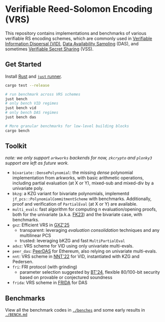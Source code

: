 # Verifiable Reed-Solomon Encoding (VRS)

This repository contains implementations and benchmarks of various verifiable RS encoding schemes, which are commonly used in [Verifiable Information Dispersal (VID)](https://decentralizedthoughts.github.io/2024-08-08-vid/), [Data Availability Sampling](https://www.paradigm.xyz/2022/08/das) (DAS), and sometimes [Verifiable Secret Sharing](https://en.wikipedia.org/wiki/Verifiable_secret_sharing) (VSS).

## Get Started

Install [Rust](https://www.rust-lang.org/) and [`just` runner](https://just.systems/).

``` sh
cargo test --release

# run benchmark across VRS schemes
just bench 
# only bench VID regimes
just bench vid
# only bench DAS regimes
just bench das

# More granular benchmarks for low-level building blocks
cargo bench
```

## Toolkit

_note: we only support `arkworks` backends for now, `zkcrypto` and `plonky3` support are left as future work._

- `bivariate::DensePolynomial`: the missing _dense_ polynomial implementation from arkworks, with basic arithmetic operations, including partial evaluation (at X or Y), mixed-sub and mixed-div by a univariate poly.
- `bkzg`: a KZG variant for bivariate polynomials, implementd `jf_pcs::PolynomialCommitmentScheme` with benchmarks. Additionally, proof and verification of `PartialEval` (at X or Y) are available.
- `multi_evals`: fast algorithm for computing n evaluation/opening proofs, both for the univariate (a.k.a. [FK23](https://eprint.iacr.org/2023/033)) and the bivariate case, with benchmarks.
- `gxz`: Efficient VRS in [GXZ'25]()
  - transparent: leveraging _evaluation consolidation_ techniques and any multilinear PCS
  - trusted: leveraging bKZG and fast `MultiPartialEval`
- `advz`: VRS scheme for VID using only univariate multi-evals.
- `peer_das`: [PeerDAS](https://eprint.iacr.org/2024/1362.pdf) for Ethereum, also relying on univariate multi-evals.
- `nnt`: VRS scheme in [NNT'22](https://arxiv.org/pdf/2111.12323) for VID, instantiated with KZG and Pedersen.
- `fri`: FRI protocol (with grinding)
  - parameter selection suggested by [BT'24](https://eprint.iacr.org/2024/1161), flexible 80/100-bit security based on provable or conjectured soundness
- `frida`: VRS scheme in [FRIDA](https://eprint.iacr.org/2024/248) for DAS

## Benchmarks

View all the benchmark codes in [`./benches`](./benches) and some early results in [`./BENCH.md`](./BENCH.md)
    
